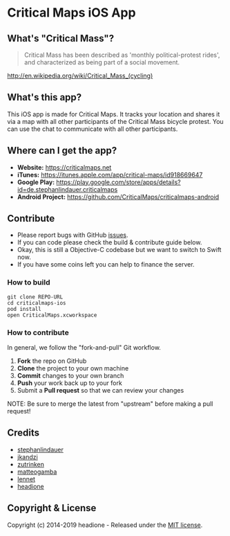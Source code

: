 # Critical Maps iOS App

## What's "Critical Mass"?

>Critical Mass has been described as 'monthly political-protest rides', and characterized as being part of a social movement.

http://en.wikipedia.org/wiki/Critical_Mass_(cycling)

## What's this app?

This iOS app is made for Critical Maps. It tracks your location and shares it via a map with all other participants of the Critical Mass bicycle protest. You can use the chat to communicate with all other participants.

## Where can I get the app?

* __Website:__ https://criticalmaps.net
* __iTunes:__ https://itunes.apple.com/app/critical-maps/id918669647
* __Google Play:__ https://play.google.com/store/apps/details?id=de.stephanlindauer.criticalmaps
* __Android Project:__ https://github.com/CriticalMaps/criticalmaps-android

## Contribute

* Please report bugs with GitHub [issues](https://github.com/CriticalMaps/criticalmaps-ios/issues).
* If you can code please check the build & contribute guide below.
* Okay, this is still a Objective-C codebase but we want to switch to Swift now.
* If you have some coins left you can help to finance the server.

### How to build

	git clone REPO-URL
	cd criticalmaps-ios
	pod install
	open CriticalMaps.xcworkspace

### How to contribute

In general, we follow the "fork-and-pull" Git workflow.

1.  **Fork** the repo on GitHub
2.  **Clone** the project to your own machine
3.  **Commit** changes to your own branch
4.  **Push** your work back up to your fork
5.  Submit a **Pull request** so that we can review your changes

NOTE: Be sure to merge the latest from "upstream" before making a pull request!

## Credits

* [stephanlindauer](https://github.com/stephanlindauer)
* [jkandzi](https://github.com/jkandzi)
* [zutrinken](https://github.com/zutrinken)
* [matteogamba](https://github.com/matteogamba)
* [lennet](https://github.com/lennet)
* [headione](https://github.com/headione)

## Copyright & License

Copyright (c) 2014-2019 headione - Released under the [MIT license](https://github.com/criticalmaps/criticalmaps-ios/blob/master/LICENSE).
